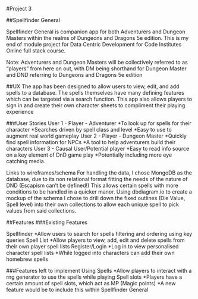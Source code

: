 #Project 3

##Spellfinder General

Spellfinder General is companion app for both Adventurers and Dungeon Masters within the realms of Dungeons and Dragons 5e edition. This is my end of module project for Data Centric Development for Code Institutes Online full stack course.

Note:  Adventurers and Dungeon Masters will be collectively referred to as “players” from here on out, with DM being shorthand for Dungeon Master and DND referring to Dungeons and Dragons 5e edition

##UX
The app has been designed to allow users to view, edit, and add spells to a database. The spells themselves have many defining features which can be targeted via a search function. This app also allows players to sign in and create their own character sheets to compliment their playing experience 

###User Stories
User 1 - Player - Adventurer 
*To look up for spells for their character 
*Searches driven by spell class and level
*Easy to use to augment real world gameplay
User 2 - Player - Dungeon Master 
*Quickly find spell information for NPCs
*A tool to help adventurers build their characters
User 3 - Causal User/Potential player
*Easy to read info source on a key element of DnD game play
*Potentially including more eye catching media.

Links to wireframes/schema
For handling the data, I chose MongoDB as the database, due to its non relational format fitting the needs of the nature of DND (Escapism can’t be defined!) This allows certain spells with more conditions to be handled in a quicker manor. Using dbdiagram.io to create a mockup of the schema I chose to drill down the fixed outlines (Die Value, Spell level) into their own collections to allow each unique spell to pick values from said collections.

##Features
###Existing Features

Spellfinder
*Allow users to search for spells filtering and ordering using key queries
Spell List
*Allow players to view, add, edit and delete spells from their own player spell lists
Register/Login
*Log in to view personalised character  spell lists
*While logged into characters can add their own homebrew spells

###Features left to implement 
Using Spells
*Allow players to interact with a rng generator to use the spells while playing
Spell slots
*Players have a certain amount of spell slots, which act as MP (Magic points)
*A new feature would be to include this within Spellfinder General
